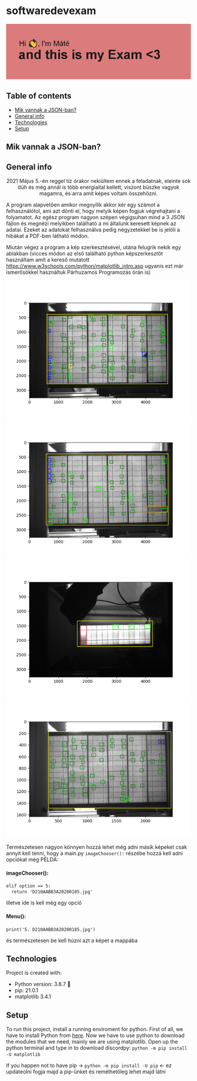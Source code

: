 # softwaredevexam
![header](header_exam.png)
## Table of contents
* [Mik vannak a JSON-ban?](json-info)
* [General info](#general-info)
* [Technologies](#technologies)
* [Setup](#setup)

## Mik vannak a JSON-ban?

## General info
<p align="center">
2021 Május 5.-én reggel tíz órakor nekiültem ennek a feladatnak, eleinte sok düh és még annál is több energiaital kellett, viszont büszke vagyok magamra, és arra amit képes voltam összehözni.

A program alapvetően amikor megnyílik akkor kér egy számot a felhasználótol, ami azt dönti el, hogy melyik képen fogjuk végrehajtani a folyamatot.
Az egész program nagyon szépen végigsuhan mind a 3 JSON fájlon és megnézi melyikben található  a mi általunk keresett képnek az adatai. Ezeket az adatokat felhasználva pedig négyzetekkel be is jelöli a hibákat a PDF-ben látható módon.

Miután végez a program a kép szerkesztésével, utána felugrik nekik egy ablakban (vicces módon az első található python képszerkesztőt használtam amit a kereső mutatott https://www.w3schools.com/python/matplotlib_intro.asp ugyanis ezt már ismerősökkel használtuk Párhuzamos Programozás órán is)

![IMAGE](Figure_1.png)
![IMAGE](Figure_2.png)
![IMAGE](Figure_3.png)
![IMAGE](Figure_4.png)

Természetesen nagyon könnyen hozzá lehet még adni másik képeket csak annyit kell tenni, hogy a main.py `imageChooser():` részébe hozzá kell adni opciókat még
PÉLDA:

<h4>imageChooser():</h4>

```
elif option == 5:
  return 'D210AABB3A20200185.jpg'
```
illetve ide is kell még egy opció

<h4>Menu():</h4>

```
print('5. D210AABB3A20200185.jpg')
```
és természetesen be kell húzni azt a képet a mappába

</p>

## Technologies
Project is created with:
* Python version: 3.8.7 :snake:
* pip: 21.0.1
* matplotlib 3.4.1


## Setup
To run this project, install a running enviroment for python.
First of all, we have to install Python from [here](https://www.python.org/ftp/python/3.9.2/python-3.9.2-amd64.exe).
Now we have to use python to download the modules that we need, mainly we are using matplotlib. 
Open up the python terminal and type in to download discordpy: `python -m pip install -U matplotlib`

If you happen not to have pip -> `python -m pip install -U pip` <- ez updateolni fogja majd a pip-ünket és remélhetőleg lehet majd látni
